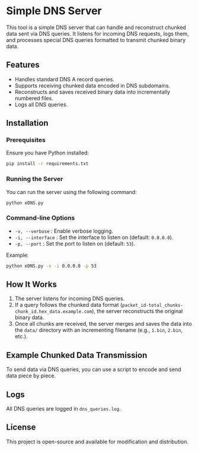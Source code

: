 # Simple DNS Server

This tool is a simple DNS server that can handle and reconstruct chunked data sent via DNS queries. It listens for incoming DNS requests, logs them, and processes special DNS queries formatted to transmit chunked binary data.

## Features
- Handles standard DNS A record queries.
- Supports receiving chunked data encoded in DNS subdomains.
- Reconstructs and saves received binary data into incrementally numbered files.
- Logs all DNS queries.

## Installation
### Prerequisites
Ensure you have Python installed:

```bash
pip install -r requirements.txt
```

### Running the Server
You can run the server using the following command:

```bash
python eDNS.py
```

### Command-line Options
- `-v, --verbose` : Enable verbose logging.
- `-i, --interface` : Set the interface to listen on (default: `0.0.0.0`).
- `-p, --port` : Set the port to listen on (default: `53`).

Example:

```bash
python eDNS.py -v -i 0.0.0.0 -p 53
```

## How It Works
1. The server listens for incoming DNS queries.
2. If a query follows the chunked data format (`packet_id-total_chunks-chunk_id.hex_data.example.com`), the server reconstructs the original binary data.
3. Once all chunks are received, the server merges and saves the data into the `data/` directory with an incrementing filename (e.g., `1.bin`, `2.bin`, etc.).

## Example Chunked Data Transmission
To send data via DNS queries, you can use a script to encode and send data piece by piece.

## Logs
All DNS queries are logged in `dns_queries.log`.

## License
This project is open-source and available for modification and distribution.